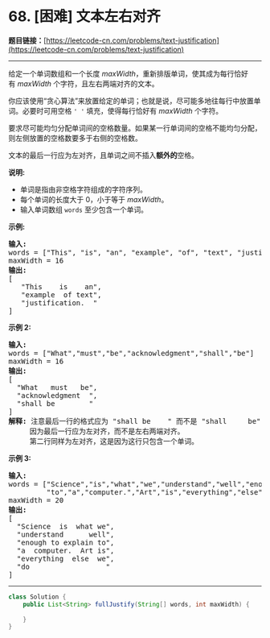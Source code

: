 # 68. [困难] 文本左右对齐

**题目链接：**[https://leetcode-cn.com/problems/text-justification](https://leetcode-cn.com/problems/text-justification)

---

<div class="content__1Y2H">
 <div class="notranslate">
  <p>给定一个单词数组和一个长度&nbsp;<em>maxWidth</em>，重新排版单词，使其成为每行恰好有&nbsp;<em>maxWidth</em>&nbsp;个字符，且左右两端对齐的文本。</p> 
  <p>你应该使用“贪心算法”来放置给定的单词；也就是说，尽可能多地往每行中放置单词。必要时可用空格&nbsp;<code>' '</code>&nbsp;填充，使得每行恰好有 <em>maxWidth</em>&nbsp;个字符。</p> 
  <p>要求尽可能均匀分配单词间的空格数量。如果某一行单词间的空格不能均匀分配，则左侧放置的空格数要多于右侧的空格数。</p> 
  <p>文本的最后一行应为左对齐，且单词之间不插入<strong>额外的</strong>空格。</p> 
  <p><strong>说明:</strong></p> 
  <ul> 
   <li>单词是指由非空格字符组成的字符序列。</li> 
   <li>每个单词的长度大于 0，小于等于&nbsp;<em>maxWidth</em>。</li> 
   <li>输入单词数组 <code>words</code>&nbsp;至少包含一个单词。</li> 
  </ul> 
  <p><strong>示例:</strong></p> 
  <pre class="language-text"><strong>输入:</strong>
words = ["This", "is", "an", "example", "of", "text", "justification."]
maxWidth = 16
<strong>输出:</strong>
[
&nbsp; &nbsp;"This &nbsp; &nbsp;is &nbsp; &nbsp;an",
&nbsp; &nbsp;"example &nbsp;of text",
&nbsp; &nbsp;"justification. &nbsp;"
]
</pre> 
  <p><strong>示例&nbsp;2:</strong></p> 
  <pre class="language-text"><strong>输入:</strong>
words = ["What","must","be","acknowledgment","shall","be"]
maxWidth = 16
<strong>输出:</strong>
[
&nbsp; "What &nbsp; must &nbsp; be",
&nbsp; "acknowledgment &nbsp;",
&nbsp; "shall be &nbsp; &nbsp; &nbsp; &nbsp;"
]
<strong>解释: </strong>注意最后一行的格式应为 "shall be    " 而不是 "shall     be",
&nbsp;    因为最后一行应为左对齐，而不是左右两端对齐。       
     第二行同样为左对齐，这是因为这行只包含一个单词。
</pre> 
  <p><strong>示例&nbsp;3:</strong></p> 
  <pre class="language-text"><strong>输入:</strong>
words = ["Science","is","what","we","understand","well","enough","to","explain",
&nbsp;        "to","a","computer.","Art","is","everything","else","we","do"]
maxWidth = 20
<strong>输出:</strong>
[
&nbsp; "Science &nbsp;is &nbsp;what we",
  "understand &nbsp; &nbsp; &nbsp;well",
&nbsp; "enough to explain to",
&nbsp; "a &nbsp;computer. &nbsp;Art is",
&nbsp; "everything &nbsp;else &nbsp;we",
&nbsp; "do &nbsp; &nbsp; &nbsp; &nbsp; &nbsp; &nbsp; &nbsp; &nbsp; &nbsp;"
]
</pre> 
 </div>
</div>

---

```java
class Solution {
    public List<String> fullJustify(String[] words, int maxWidth) {
        
    }
}
```